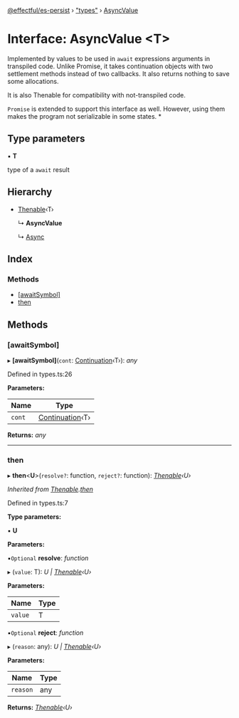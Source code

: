 [@effectful/es-persist](../README.md) › ["types"](../modules/_types_.md) › [AsyncValue](_types_.asyncvalue.md)

# Interface: AsyncValue <**T**>

Implemented by values to be used in `await` expressions arguments in
transpiled code.  Unlike Promise, it takes continuation objects with two
settlement methods instead of two callbacks. It also returns nothing to save
some allocations.

It is also Thenable for compatibility with not-transpiled code.

`Promise` is extended to support this interface as well. However, using them
makes the program not serializable in some states. *

## Type parameters

▪ **T**

type of a `await` result

## Hierarchy

* [Thenable](_types_.thenable.md)‹T›

  ↳ **AsyncValue**

  ↳ [Async](_types_.async.md)

## Index

### Methods

* [[awaitSymbol]](_types_.asyncvalue.md#[awaitsymbol])
* [then](_types_.asyncvalue.md#then)

## Methods

###  [awaitSymbol]

▸ **[awaitSymbol]**(`cont`: [Continuation](_types_.continuation.md)‹T›): *any*

Defined in types.ts:26

**Parameters:**

Name | Type |
------ | ------ |
`cont` | [Continuation](_types_.continuation.md)‹T› |

**Returns:** *any*

___

###  then

▸ **then**<**U**>(`resolve?`: function, `reject?`: function): *[Thenable](_types_.thenable.md)‹U›*

*Inherited from [Thenable](_types_.thenable.md).[then](_types_.thenable.md#then)*

Defined in types.ts:7

**Type parameters:**

▪ **U**

**Parameters:**

▪`Optional`  **resolve**: *function*

▸ (`value`: T): *U | [Thenable](_types_.thenable.md)‹U›*

**Parameters:**

Name | Type |
------ | ------ |
`value` | T |

▪`Optional`  **reject**: *function*

▸ (`reason`: any): *U | [Thenable](_types_.thenable.md)‹U›*

**Parameters:**

Name | Type |
------ | ------ |
`reason` | any |

**Returns:** *[Thenable](_types_.thenable.md)‹U›*
